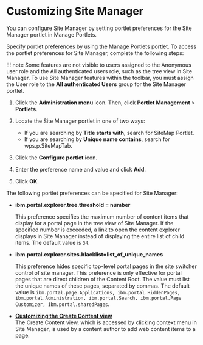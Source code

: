 # Customizing Site Manager

You can configure Site Manager by setting portlet preferences for the Site Manager portlet in Manage Portlets.

Specify portlet preferences by using the Manage Portlets portlet. To access the portlet preferences for Site Manager, complete the following steps:

!!! note
    Some features are not visible to users assigned to the Anonymous user role and the All authenticated users role, such as the tree view in Site Manager. To use Site Manager features within the toolbar, you must assign the User role to the **All authenticated Users** group for the Site Manager portlet.

1.  Click the **Administration menu** icon. Then, click **Portlet Management** \> **Portlets**.
2.  Locate the Site Manager portlet in one of two ways:

    -   If you are searching by **Title starts with**, search for SiteMap Portlet.
    -   If you are searching by **Unique name contains**, search for wps.p.SiteMapTab.
    
3.  Click the **Configure portlet** icon.
4.  Enter the preference name and value and click **Add**.
5.  Click **OK**.

The following portlet preferences can be specified for Site Manager:

-   **ibm.portal.explorer.tree.threshold = number**

    This preference specifies the maximum number of content items that display for a portal page in the tree view of Site Manager. If the specified number is exceeded, a link to open the content explorer displays in Site Manager instead of displaying the entire list of child items. The default value is `34`.

-   **ibm.portal.explorer.sites.blacklist=list\_of\_unique\_names**

    This preference hides specific top-level portal pages in the site switcher control of site manager. This preference is only effective for portal pages that are direct children of the Content Root. The value must list the unique names of these pages, separated by commas. The default value is `ibm.portal.page.Applications, ibm.portal.HiddenPages, ibm.portal.Administration, ibm.portal.Search, ibm.portal.Page Customizer, ibm.portal.sharedPages`.


-   **[Customizing the Create Content view](../custom_site_manager/custom_create_content_view/index.md)**  
The Create Content view, which is accessed by clicking context menu in Site Manager, is used by a content author to add web content items to a page. 


